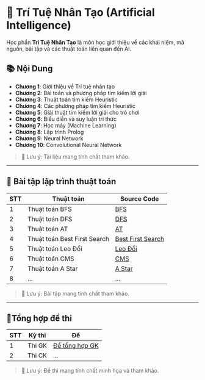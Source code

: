 # 📘 Trí Tuệ Nhân Tạo (Artificial Intelligence)

Học phần **Trí Tuệ Nhân Tạo** là môn học giới thiệu về các khái niệm, mã nguồn, bài tập và các thuật toán liên quan đến AI.

## 📚 Nội Dung

- **Chương 1**: Giới thiệu về Trí tuệ nhân tạo  
- **Chương 2**: Bài toán và phương pháp tìm kiếm lời giải
- **Chương 3**: Thuật toán tìm kiếm Heuristic
- **Chương 4**: Các phương pháp tìm kiếm Heuristic  
- **Chương 5**: Giải thuật tìm kiếm lời giải cho trò chơi  
- **Chương 6**: Biểu diễn và suy luận tri thức  
- **Chương 7**: Học máy (Machine Learning)  
- **Chương 8**: Lập trình Prolog
- **Chương 9**: Neural Network
- **Chương 10**: Convolutional Neural Network

> 📌 Lưu ý: Tài liệu mang tính chất tham khảo.

---
## 💾 Bài tập lập trình thuật toán

| STT    | Thuật toán      | Source Code|
|--------|-----------------|------------|
| 1      | Thuật toán BFS  | [BFS](https://github.com/TuanKiet1774/ThuatToanAI/tree/main/ThuatToan_BFS)          |
| 2      | Thuật toán DFS  | [DFS](https://github.com/TuanKiet1774/ThuatToanAI/tree/main/ThuatToan_DFS)           |
| 3      | Thuật toán AT  | [AT](https://github.com/TuanKiet1774/ThuatToanAI/tree/main/ThuatToan_AT)           |
| 4      | Thuật toán Best First Search| [Best First Search](https://github.com/TuanKiet1774/ThuatToanAI/tree/main/ThuatToan_BestFS)|
| 5      | Thuật toán Leo Đồi | [Leo Đồi](https://github.com/TuanKiet1774/ThuatToanAI/tree/main/ThuatToan_LeoDoi)|
| 6      | Thuật toán CMS | [CMS](https://github.com/TuanKiet1774/ThuatToanAI/tree/main/ThuatToan_CMS)|
| 7      | Thuật toán A Star  | [A Star](https://github.com/TuanKiet1774/ThuatToanAI/tree/main/ThuatToan_Astar)|
| 8      | ... | ... |

> 📌 Lưu ý: Bài tập mang tính chất tham khảo.
---
## 📝Tổng hợp đề thi

| STT    | Kỳ thi      | Đề |
|--------|-----------------|------------|
| 1      | Thi GK  | [Đề tổng hợp GK](https://github.com/TuanKiet1774/ThuatToanAI/blob/main/%C4%90%E1%BB%81%20Thi%20GK%20T%E1%BB%95ng%20H%E1%BB%A3p.pdf)          |
| 2      | Thi CK  | ...|

> 📌 Lưu ý: Đề thi mang tính chất minh họa và tham khảo.
